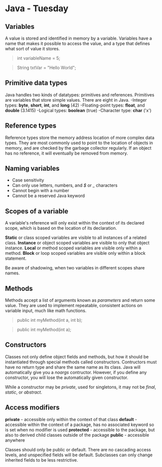 # Java - Tuesday
## Variables
A value is stored and identified in memory by a variable. Variables have a name that makes it possible to access the value, and a type that defines what sort of value it stores.
>int variableName = 5;

>String txtVar = "Hello World";

## Primitive data types
Java handles two kinds of datatypes: primitives and references. Primitives are variables that store simple values. There are eight in Java.
-Integer types: **byte**, **short**, **int**, and **long** (42)
-Floating-point types: **float**, and **double** (3.1415)
-Logical types: **boolean** (true)
-Character type: **char** ('x')

## Reference types
Reference types store the memory address location of more complex data types. They are most commonly used to point to the location of objects in memory, and are checked by the garbage collector regularly. If an object has no reference, it will eventually be removed from memory.

## Naming variables
- Case sensitivity
- Can only use letters, numbers, and *$* or *_* characters
- Cannot begin with a number
- Cannot be a reserved Java keyword

## Scopes of a variable
A variable's reference will only exist within the context of its declared scope, which is based on the location of its declaration.

**Static** or class scoped variables are visible to all instances of a related class.
**Instance** or object scoped variables are visible to only that object instance.
**Local** or method scoped variables are visible only within a method.
**Block** or loop scoped variables are visible only within a block statement.

Be aware of shadowing, when two variables in different scopes share names.

## Methods
Methods accept a list of arguments known as *parameters* and return some value. They are used to implement repeatable, consistent actions on variable input, much like math functions.
>public int myMethod(int a, int b);

>public int myMethod(int a);

## Constructors
Classes not only define object fields and methods, but how it should be instantiated through special methods called constructors. Contructors must have no return type and share the same name as its class. Java will automatically give you a *noargs* contructor. However, if you define any constructor, you will lose the automatically given constructor.

While a constructor may be *private*, used for singletons, it may not be *final*, *static*, or *abstract*.

## Access modifiers
**private** - accessible only within the context of that class
**default** - accessible within the context of a package, has no associated keyword so is set when no modifier is used
**protected** - accessible to the package, but also to derived child classes outside of the package
**public** - accessible anywhere

Classes should only be public or default. There are no cascading access levels, and unspecified fields will be default. Subclasses can only change inherited fields to be less restrictive.